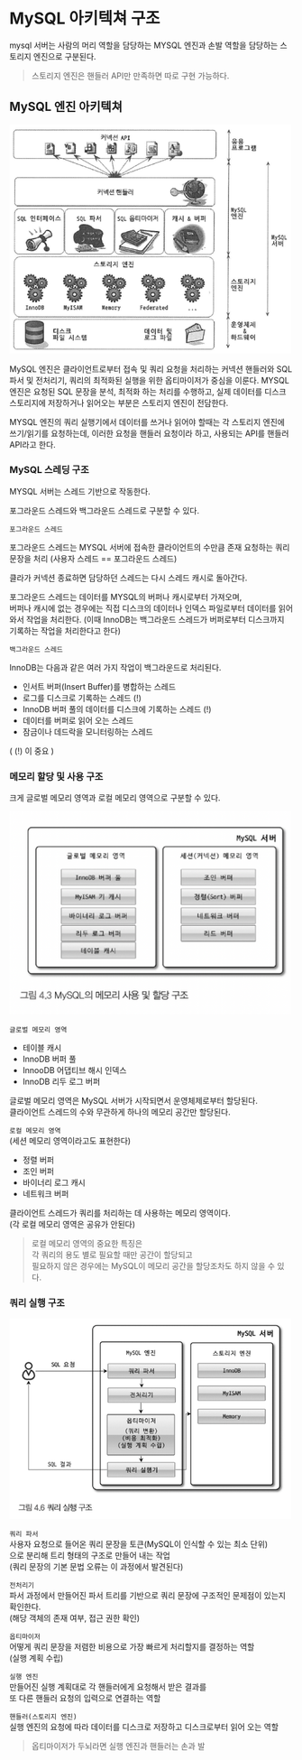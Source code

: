 # MySQL 아키텍쳐 구조

mysql 서버는 사람의 머리 역할을 담당하는 MYSQL 엔진과 손발 역할을 담당하는 스토리지 엔진으로 구분된다.

> 스토리지 엔진은 핸들러 API만 만족하면 따로 구현 가능하다.

## MySQL 엔진 아키텍쳐

<img src="img.png" width="500">

MySQL 엔진은 클라이언트로부터 접속 및 쿼리 요청을 처리하는 커넥션 핸들러와 SQL 파서 및 전처리기, 쿼리의 최적화된 실행을 위한 옵티마이저가 중심을 이룬다.
MYSQL 엔진은 요청된 SQL 문장을 분석, 최적화 하는 처리를 수행하고,
실제 데이터를 디스크 스토리지에 저장하거나 읽어오는 부분은 스토리지 엔진이 전담한다.

MYSQL 엔진의 쿼리 실행기에서 데이터를 쓰거나 읽어야 할때는 각 스토리지 엔진에 
쓰기/읽기를 요청하는데, 이러한 요청을 핸들러 요청이라 하고,
사용되는 API를 핸들러 API라고 한다.

### MySQL 스레딩 구조

MYSQL 서버는 스레드 기반으로 작동한다.

포그라운드 스레드와 백그라운드 스레드로 구분할 수 있다.

`포그라운드 스레드`

포그라운드 스레드는 MYSQL 서버에 접속한 클라이언트의 수만큼 존재
요청하는 쿼리 문장을 처리
(사용자 스레드 == 포그라운드 스레드)

클라가 커넥션 종료하면 담당하던 스레드는 다시 스레드 캐시로 돌아간다.

포그라운드 스레드는 데이터를 MYSQL의 버퍼나 캐시로부터 가져오며,  
버퍼나 캐시에 없는 경우에는 직접 디스크의 데이터나 인덱스 파일로부터 데이터를 읽어와서 작업을 처리한다.
(이때 InnoDB는 백그라운드 스레드가 버퍼로부터 디스크까지 기록하는 작업을 처리한다고 한다)

`백그라운드 스레드`

InnoDB는 다음과 같은 여러 가지 작업이 백그라운드로 처리된다.
- 인서트 버퍼(Insert Buffer)를 병합하는 스레드
- 로그를 디스크로 기록하는 스레드 (!)
- InnoDB 버퍼 풀의 데이터를 디스크에 기록하는 스레드 (!)
- 데이터를 버퍼로 읽어 오는 스레드
- 잠금이나 데드락을 모니터링하는 스레드

( (!) 이 중요 )

### 메모리 할당 및 사용 구조

크게 글로벌 메모리 영역과 로컬 메모리 영역으로 구분할 수 있다.

<img src="img_1.png" width="500">

`글로벌 메모리 영역`
- 테이블 캐시
- InnoDB 버퍼 풀
- InnooDB 어댑티브 해시 인덱스
- InnoDB 리두 로그 버퍼

글로벌 메모리 영역은 MySQL 서버가 시작되면서 운영체제로부터 할당된다.  
클라이언트 스레드의 수와 무관하게 하나의 메모리 공간만 할당된다.

`로컬 메모리 영역`  
(세션 메모리 영역이라고도 표현한다)
- 정렬 버퍼
- 조인 버퍼
- 바이너리 로그 캐시
- 네트워크 버퍼

클라이언트 스레드가 쿼리를 처리하는 데 사용하는 메모리 영역이다.  
(각 로컬 메모리 영역은 공유가 안된다)

> 로컬 메모리 영역의 중요한 특징은  
> 각 쿼리의 용도 별로 필요할 때만 공간이 할당되고  
> 필요하지 않은 경우에는 MySQL이 메모리 공간을 할당조차도 하지 않을 수 있다.

### 쿼리 실행 구조

<img src="img_2.png" width="500">

`쿼리 파서`  
사용자 요청으로 들어온 쿼리 문장을 토큰(MySQL이 인식할 수 있는 최소 단위)  
으로 분리해 트리 형태의 구조로 만들어 내는 작업  
(쿼리 문장의 기본 문법 오류는 이 과정에서 발견된다)

`전처리기`  
파서 과정에서 만들어진 파서 트리를 기반으로 쿼리 문장에 구조적인 문제점이 있는지 확인한다.  
(해당 객체의 존재 여부, 접근 권한 확인)

`옵티마이저`  
어떻게 쿼리 문장을 저렴한 비용으로 가장 빠르게 처리할지를 결정하는 역할  
(실행 계획 수립)

`실행 엔진`  
만들어진 실행 계획대로 각 핸들러에게 요청해서 받은 결과를  
또 다른 핸들러 요청의 입력으로 연결하는 역할

`핸들러(스토리지 엔진)`  
실행 엔진의 요청에 따라 데이터를 디스크로 저장하고 디스크로부터 읽어 오는 역할

> 옵티마이저가 두뇌라면 실행 엔진과 핸들러는 손과 발

